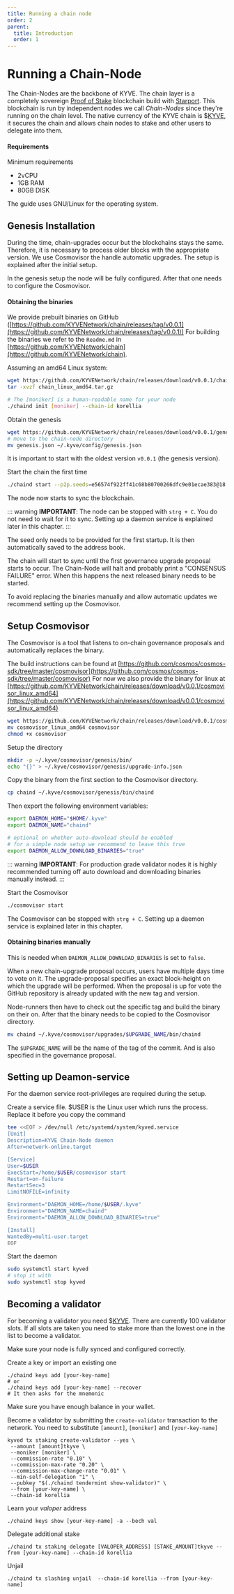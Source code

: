 ```yaml
---
title: Running a chain node
order: 2
parent:
  title: Introduction
  order: 1
---
```


# Running a Chain-Node

The Chain-Nodes are the backbone of KYVE. The chain layer is a 
completely sovereign [Proof of Stake](https://en.wikipedia.org/wiki/Proof_of_stake)
blockchain build with [Starport](https://starport.com/). This 
blockchain is run by independent nodes we call _Chain-Nodes_ 
since they're running on the chain level. The native currency 
of the KYVE chain is $[KYVE](/basics/kyve.md), it secures the chain 
and allows chain nodes to stake and other users to delegate into them.


#### Requirements

Minimum requirements

- 2vCPU
- 1GB RAM
- 80GB DISK

The guide uses GNU/Linux for the operating system.

## Genesis Installation

During the time, chain-upgrades occur but the blockchains stays the same.
Therefore, it is necessary to process older blocks with the appropriate version.
We use Cosmovisor the handle automatic upgrades. The setup is explained after
the initial setup.

In the genesis setup the node will be fully configured. After that one needs to configure
the Cosmovisor.

#### Obtaining the binaries

We provide prebuilt binaries on GitHub ([https://github.com/KYVENetwork/chain/releases/tag/v0.0.1](https://github.com/KYVENetwork/chain/releases/tag/v0.0.1))
For building the binaries we refer to the `Readme.md` in [https://github.com/KYVENetwork/chain](https://github.com/KYVENetwork/chain).

Assuming an amd64 Linux system:
```bash
wget https://github.com/KYVENetwork/chain/releases/download/v0.0.1/chain_linux_amd64.tar.gz
tar -xvzf chain_linux_amd64.tar.gz

# The [moniker] is a human-readable name for your node
./chaind init [moniker] --chain-id korellia
```

Obtain the genesis
```bash
wget https://github.com/KYVENetwork/chain/releases/download/v0.0.1/genesis.json
# move to the chain-node directory
mv genesis.json ~/.kyve/config/genesis.json
```

It is important to start with the oldest version `v0.0.1` (the genesis version).

Start the chain the first time
```bash
./chaind start --p2p.seeds=e56574f922ff41c68b80700266dfc9e01ecae383@18.156.198.41:26656
```

The node now starts to sync the blockchain.

::: warning
**IMPORTANT**:
The node can be stopped with `strg + C`. You do not need to wait for it to sync. Setting up a daemon service is explained later in this chapter.
:::


The seed only needs to be provided for the first startup.
It is then automatically saved to the address book.

The chain will start to sync until the first governance upgrade
proposal starts to occur. The Chain-Node will halt and probably print a
"CONSENSUS FAILURE" error. When this happens the next released binary
needs to be started.

To avoid replacing the binaries manually and allow automatic updates
we recommend setting up the Cosmovisor.

## Setup Cosmovisor

The Cosmovisor is a tool that listens to on-chain governance proposals
and automatically replaces the binary.

The build instructions can be found at [https://github.com/cosmos/cosmos-sdk/tree/master/cosmovisor](https://github.com/cosmos/cosmos-sdk/tree/master/cosmovisor)
For now we also provide the binary for linux at [https://github.com/KYVENetwork/chain/releases/download/v0.0.1/cosmovisor_linux_amd64](https://github.com/KYVENetwork/chain/releases/download/v0.0.1/cosmovisor_linux_amd64)

```bash
wget https://github.com/KYVENetwork/chain/releases/download/v0.0.1/cosmovisor_linux_amd64
mv cosmovisor_linux_amd64 cosmovisor
chmod +x cosmovisor
```

Setup the directory
```bash
mkdir -p ~/.kyve/cosmovisor/genesis/bin/
echo "{}" > ~/.kyve/cosmovisor/genesis/upgrade-info.json
```

Copy the binary from the first section to the Cosmovisor directory.
```bash
cp chaind ~/.kyve/cosmovisor/genesis/bin/chaind
```

Then export the following environment variables:

```bash
export DAEMON_HOME="$HOME/.kyve"
export DAEMON_NAME="chaind"

# optional on whether auto-download should be enabled
# for a simple node setup we recommend to leave this true
export DAEMON_ALLOW_DOWNLOAD_BINARIES="true"
```
::: warning
**IMPORTANT**: For production grade validator nodes it is highly recommended turning off auto download and downloading binaries manually instead.
:::

Start the Cosmovisor
```bash
./cosmovisor start
```

The Cosmovisor can be stopped with `strg + C`. Setting up a daemon service is explained later in this chapter.


#### Obtaining binaries manually

This is needed when `DAEMON_ALLOW_DOWNLOAD_BINARIES` is set to `false`.

When a new chain-upgrade proposal occurs, users have multiple days time to vote on it.
The upgrade-proposal specifies an exact block-height on which the upgrade will be performed.
When the proposal is up for vote the GitHub repository is already updated with the new tag and version.

Node-runners then have to check out the specific tag and build the binary on their on.
After that the binary needs to be copied to the Cosmovisor directory.

```bash
mv chaind ~/.kyve/cosmovisor/upgrades/$UPGRADE_NAME/bin/chaind
```
The `$UPGRADE_NAME` will be the name of the tag of the commit. And is also specified 
in the governance proposal.


## Setting up Deamon-service

For the daemon service root-privileges are required during the setup.

Create a service file.
$USER is the Linux user which runs the process. Replace it before you copy the command

```bash
tee <<EOF > /dev/null /etc/systemd/system/kyved.service
[Unit]
Description=KYVE Chain-Node daemon
After=network-online.target

[Service]
User=$USER
ExecStart=/home/$USER/cosmovisor start
Restart=on-failure
RestartSec=3
LimitNOFILE=infinity

Environment="DAEMON_HOME=/home/$USER/.kyve"
Environment="DAEMON_NAME=chaind"
Environment="DAEMON_ALLOW_DOWNLOAD_BINARIES=true"

[Install]
WantedBy=multi-user.target
EOF
```

Start the daemon
```bash
sudo systemctl start kyved
# stop it with
sudo systemctl stop kyved
```


## Becoming a validator

For becoming a validator you need $[KYVE](/basics/kyve.md).
There are currently 100 validator slots. If all slots are taken
you need to stake more than the lowest one in the list to become a validator.

Make sure your node is fully synced and configured correctly.

Create a key or import an existing one
```shell
./chaind keys add [your-key-name]
# or
./chaind keys add [your-key-name] --recover
# It then asks for the mnemonic
```

Make sure you have enough balance in your wallet.

Become a validator by submitting the `create-validator` transaction to the network.
You need to substitute `[amount]`, `[moniker]` and `[your-key-name]`

```
kyved tx staking create-validator --yes \
 --amount [amount]tkyve \
 --moniker [moniker] \
 --commission-rate "0.10" \
 --commission-max-rate "0.20" \
 --commission-max-change-rate "0.01" \
 --min-self-delegation "1" \
 --pubkey "$(./chaind tendermint show-validator)" \
 --from [your-key-name] \
 --chain-id korellia
```

Learn your _valoper_ address
```
./chaind keys show [your-key-name] -a --bech val
```

Delegate additional stake

```
./chaind tx staking delegate [VALOPER_ADDRESS] [STAKE_AMOUNT]tkyve --from [your-key-name] --chain-id korellia
```

Unjail

```
./chaind tx slashing unjail  --chain-id korellia --from [your-key-name]
``` 

